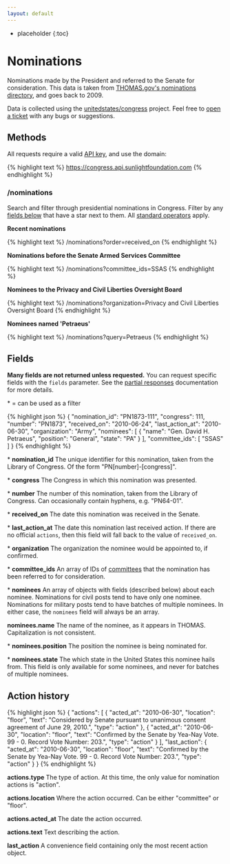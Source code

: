 ```yaml
---
layout: default
---
```



* placeholder
{:toc}

# Nominations

Nominations made by the President and referred to the Senate for consideration. This data is taken from [THOMAS.gov's nominations directory](http://thomas.loc.gov/home/nomis.html), and goes back to 2009.

Data is collected using the [unitedstates/congress](https://github.com/unitedstates/congress) project. Feel free to [open a ticket](https://github.com/sunlightlabs/congress/issues/new) with any bugs or suggestions.

## Methods

All requests require a valid [API key](index.html#parameters/api-key), and use the domain:

{% highlight text %}
https://congress.api.sunlightfoundation.com
{% endhighlight %}

### /nominations

Search and filter through presidential nominations in Congress. Filter by any [fields below](#fields) that have a star next to them. All [standard operators](index.html#parameters/operators) apply.

**Recent nominations**

{% highlight text %}
/nominations?order=received_on
{% endhighlight %}

**Nominations before the Senate Armed Services Committee**

{% highlight text %}
/nominations?committee_ids=SSAS
{% endhighlight %}

**Nominees to the Privacy and Civil Liberties Oversight Board**

{% highlight text %}
/nominations?organization=Privacy and Civil Liberties Oversight Board
{% endhighlight %}

**Nominees named 'Petraeus'**

{% highlight text %}
/nominations?query=Petraeus
{% endhighlight %}

## Fields

**Many fields are not returned unless requested.** You can request specific fields with the `fields` parameter. See the [partial responses](index.html#parameters/partial-responses) documentation for more details.

\* = can be used as a filter

{% highlight json %}
{
  "nomination_id": "PN1873-111",
  "congress": 111,
  "number": "PN1873",
  "received_on": "2010-06-24",
  "last_action_at": "2010-06-30",
  "organization": "Army",
  "nominees": [
    {
      "name": "Gen. David H. Petraeus",
      "position": "General",
      "state": "PA"
    }
  ],
  "committee_ids": [
    "SSAS"
  ]
}
{% endhighlight %}

\* **nomination_id**
The unique identifier for this nomination, taken from the Library of Congress. Of the form "PN[number]-[congress]".

\* **congress**
The Congress in which this nomination was presented.

\* **number**
The number of this nomination, taken from the Library of Congress. Can occasionally contain hyphens, e.g. "PN64-01".

\* **received_on**
The date this nomination was received in the Senate.

\* **last_action_at**
The date this nomination last received action. If there are no official `actions`, then this field will fall back to the value of `received_on`.

\* **organization**
The organization the nominee would be appointed to, if confirmed.

\* **committee_ids**
An array of IDs of [committees](committees.html) that the nomination has been referred to for consideration.

\* **nominees**
An array of objects with fields (described below) about each nominee. Nominations for civil posts tend to have only one nominee. Nominations for military posts tend to have batches of multiple nominees. In either case, the `nominees` field will always be an array.

**nominees.name**
The name of the nominee, as it appears in THOMAS. Capitalization is not consistent.

\* **nominees.position**
The position the nominee is being nominated for.

\* **nominees.state**
The which state in the United States this nominee hails from. This field is only available for some nominees, and never for batches of multiple nominees.


## Action history

{% highlight json %}
{
  "actions": [
    {
      "acted_at": "2010-06-30",
      "location": "floor",
      "text": "Considered by Senate pursuant to unanimous consent agreement of June 29, 2010.",
      "type": "action"
    },
    {
      "acted_at": "2010-06-30",
      "location": "floor",
      "text": "Confirmed by the Senate by Yea-Nay Vote. 99 - 0. Record Vote Number: 203.",
      "type": "action"
    }
  ],
  "last_action": {
    "acted_at": "2010-06-30",
    "location": "floor",
    "text": "Confirmed by the Senate by Yea-Nay Vote. 99 - 0. Record Vote Number: 203.",
    "type": "action"
  }
}
{% endhighlight %}

**actions.type**
The type of action. At this time, the only value for nomination actions is "action".

**actions.location**
Where the action occurred. Can be either "committee" or "floor".

**actions.acted_at**
The date the action occurred.

**actions.text**
Text describing the action.

**last_action**
A convenience field containing only the most recent action object.
